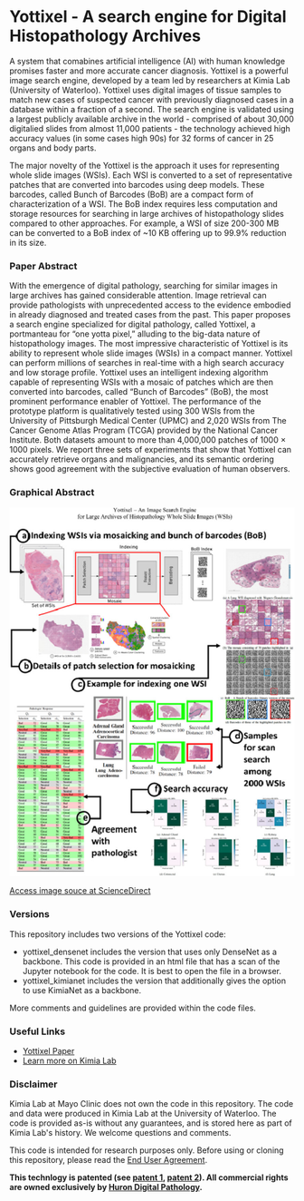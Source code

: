 # Yottixel - A search engine for Digital Histopathology Archives
A system that comabines artificial intelligence (AI) with human knowledge promises faster and more accurate cancer diagnosis. Yottixel is a powerful image search engine, developed by a team led by researchers at Kimia Lab (University of Waterloo). Yottixel uses digital images of tissue samples to match new cases of suspected cancer with previously diagnosed cases in a database within a fraction of a second. The search engine is validated using a largest publicly available archive in the world - comprised of about 30,000 digitalied slides from almost 11,000 patients - the technology achieved high accuracy values (in some cases high 90s) for 32 forms of cancer in 25 organs and body parts. 

The major novelty of the Yottixel is the approach it uses for representing whole slide images (WSIs). Each WSI is converted to a set of representative patches that are converted into barcodes using deep models. These barcodes, called Bunch of Barcodes (BoB) are a compact form of characterization of a WSI. The BoB index requires less computation and storage resources for searching in large archives of histopathology slides compared to other approaches. For example, a WSI of size 200-300 MB can be converted to a BoB index of ~10 KB offering up to 99.9% reduction in its size.
### Paper Abstract
With the emergence of digital pathology, searching for similar images in large archives has gained considerable attention. Image retrieval can provide pathologists with unprecedented access to the evidence embodied in already diagnosed and treated cases from the past. This paper proposes a search engine specialized for digital pathology, called Yottixel, a portmanteau for “one yotta pixel,” alluding to the big-data nature of histopathology images. The most impressive characteristic of Yottixel is its ability to represent whole slide images (WSIs) in a compact manner. Yottixel can perform millions of searches in real-time with a high search accuracy and low storage profile. Yottixel uses an intelligent indexing algorithm capable of representing WSIs with a mosaic of patches which are then converted into barcodes, called “Bunch of Barcodes” (BoB), the most prominent performance enabler of Yottixel. The performance of the prototype platform is qualitatively tested using 300 WSIs from the University of Pittsburgh Medical Center (UPMC) and 2,020 WSIs from The Cancer Genome Atlas Program (TCGA) provided by the National Cancer Institute. Both datasets amount to more than 4,000,000 patches of 1000 × 1000 pixels. We report three sets of experiments that show that Yottixel can accurately retrieve organs and malignancies, and its semantic ordering shows good agreement with the subjective evaluation of human observers.
### Graphical Abstract
[![yottixel](image.png)](https://www.sciencedirect.com/science/article/pii/S1361841520301213#fig0018)

[Access image souce at ScienceDirect](https://www.sciencedirect.com/science/article/pii/S1361841520301213#fig0018)
### Versions
This repository includes two versions of the Yottixel code:
- yottixel_densenet includes the version that uses only DenseNet as a backbone. This code is provided in an html file that has a scan of the Jupyter notebook for the code. It is best to open the file in a browser.
- yottixel_kimianet includes the version that additionally gives the option to use KimiaNet as a backbone.

More comments and guidelines are provided within the code files. 
### Useful Links
- [Yottixel Paper](https://www.sciencedirect.com/science/article/pii/S1361841520301213)
- [Learn more on Kimia Lab](https://kimialab.uwaterloo.ca/kimia/index.php/data-and-code-2/kimia-net/)
### Disclaimer
Kimia Lab at Mayo Clinic does not own the code in this repository. The code and data were produced in Kimia Lab at the University of Waterloo. The code is provided as-is without any guarantees, and is stored here as part of Kimia Lab's history. We welcome questions and comments.

This code is intended for research purposes only. Before using or cloning this repository, please read the [End User Agreement](agreement.pdf).

**This technlogy is patented (see [patent 1](https://patents.google.com/patent/US10628736B2/en?inventor=tizhoosh&oq=tizhoosh), [patent 2](https://patents.google.com/patent/US20200176102A1/en?inventor=tizhoosh&oq=tizhoosh)). All commercial rights are owned exclusively by [Huron Digital Pathology](https://www.hurondigitalpathology.com/).** 
